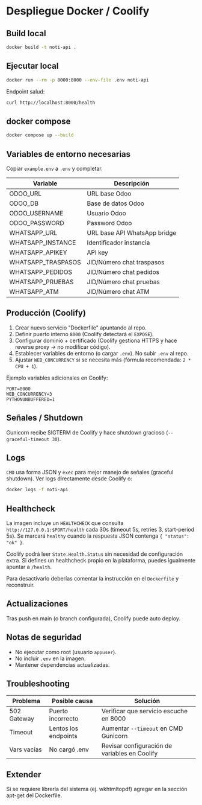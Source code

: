 # Despliegue Docker / Coolify

## Build local
```bash
docker build -t noti-api .
```

## Ejecutar local
```bash
docker run --rm -p 8000:8000 --env-file .env noti-api
```

Endpoint salud:
```bash
curl http://localhost:8000/health
```

## docker compose
```bash
docker compose up --build
```

## Variables de entorno necesarias
Copiar `example.env` a `.env` y completar.

| Variable | Descripción |
|----------|-------------|
| ODOO_URL | URL base Odoo |
| ODOO_DB | Base de datos Odoo |
| ODOO_USERNAME | Usuario Odoo |
| ODOO_PASSWORD | Password Odoo |
| WHATSAPP_URL | URL base API WhatsApp bridge |
| WHATSAPP_INSTANCE | Identificador instancia |
| WHATSAPP_APIKEY | API key |
| WHATSAPP_TRASPASOS | JID/Número chat traspasos |
| WHATSAPP_PEDIDOS | JID/Número chat pedidos |
| WHATSAPP_PRUEBAS | JID/Número chat pruebas |
| WHATSAPP_ATM | JID/Número chat ATM |

## Producción (Coolify)
1. Crear nuevo servicio "Dockerfile" apuntando al repo.
2. Definir puerto interno `8000` (Coolify detectará el `EXPOSE`).
3. Configurar dominio + certificado (Coolify gestiona HTTPS y hace reverse proxy -> no modificar código).
4. Establecer variables de entorno (o cargar `.env`). No subir `.env` al repo.
5. Ajustar `WEB_CONCURRENCY` si se necesita más (fórmula recomendada: `2 * CPU + 1`).

Ejemplo variables adicionales en Coolify:
```
PORT=8000
WEB_CONCURRENCY=3
PYTHONUNBUFFERED=1
```

## Señales / Shutdown
Gunicorn recibe SIGTERM de Coolify y hace shutdown gracioso (`--graceful-timeout 30`).

## Logs
`CMD` usa forma JSON y `exec` para mejor manejo de señales (graceful shutdown). Ver logs directamente desde Coolify o:
```bash
docker logs -f noti-api
```

## Healthcheck
La imagen incluye un `HEALTHCHECK` que consulta `http://127.0.0.1:$PORT/health` cada 30s (timeout 5s, retries 3, start-period 5s). Se marcará `healthy` cuando la respuesta JSON contenga `{ "status": "ok" }`.

Coolify podrá leer `State.Health.Status` sin necesidad de configuración extra. Si defines un healthcheck propio en la plataforma, puedes igualmente apuntar a `/health`.

Para desactivarlo deberías comentar la instrucción en el `Dockerfile` y reconstruir.

## Actualizaciones
Tras push en main (o branch configurada), Coolify puede auto deploy.

## Notas de seguridad
- No ejecutar como root (usuario `appuser`).
- No incluir `.env` en la imagen.
- Mantener dependencias actualizadas.

## Troubleshooting
| Problema | Posible causa | Solución |
|----------|---------------|----------|
| 502 Gateway | Puerto incorrecto | Verificar que servicio escuche en 8000 |
| Timeout | Lentos los endpoints | Aumentar `--timeout` en CMD Gunicorn |
| Vars vacías | No cargó .env | Revisar configuración de variables en Coolify |

## Extender
Si se requiere librería del sistema (ej. wkhtmltopdf) agregar en la sección apt-get del Dockerfile.
